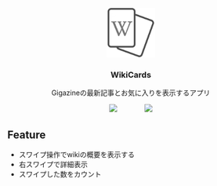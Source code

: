 <div align="center">
  <img src="https://github.com/kuroppe1819/WikiCards/blob/master/app/src/main/res/drawable/ic_wiki_cards.png" alt="WikiCardsアイコン" width="100px" height="100px">
</div>

<div align="center">

### WikiCards

Gigazineの最新記事とお気に入りを表示するアプリ
</div>

<div align="center">
  <img src="https://user-images.githubusercontent.com/17245737/76565406-dd3cd680-64ed-11ea-87f1-cbff9125c684.png" width="240px">　　　　<img src="https://user-images.githubusercontent.com/17245737/76565412-df069a00-64ed-11ea-838e-8d85ada66663.png" width="240px">
</div>

## Feature
- スワイプ操作でwikiの概要を表示する
- 右スワイプで詳細表示
- スワイプした数をカウント


